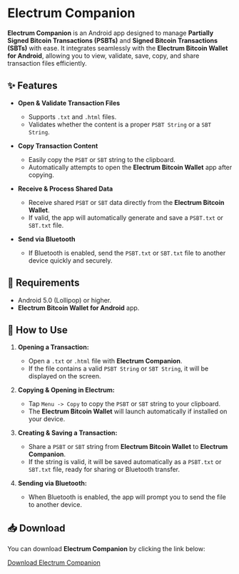 # Electrum Companion

**Electrum Companion** is an Android app designed to manage **Partially Signed Bitcoin Transactions (PSBTs)** and **Signed Bitcoin Transactions (SBTs)** with ease. It integrates seamlessly with the **Electrum Bitcoin Wallet for Android**, allowing you to view, validate, save, copy, and share transaction files efficiently.

## ✨ Features

-   **Open & Validate Transaction Files**
    
    -   Supports `.txt` and `.html` files.
    -   Validates whether the content is a proper `PSBT String` or a `SBT String`.
-   **Copy Transaction Content**
    
    -   Easily copy the `PSBT` or `SBT` string to the clipboard.
    -   Automatically attempts to open the **Electrum Bitcoin Wallet** app after copying.
-   **Receive & Process Shared Data**
    
    -   Receive shared `PSBT` or `SBT` data directly from the **Electrum Bitcoin Wallet**.
    -   If valid, the app will automatically generate and save a `PSBT.txt` or `SBT.txt` file.
-   **Send via Bluetooth**
    
    -   If Bluetooth is enabled, send the `PSBT.txt` or `SBT.txt` file to another device quickly and securely.

## 🔧 Requirements

-   Android 5.0 (Lollipop) or higher.
-   **Electrum Bitcoin Wallet for Android** app.

## 👤 How to Use

1.  **Opening a Transaction:**
    
    -   Open a `.txt` or `.html` file with **Electrum Companion**.
    -   If the file contains a valid `PSBT String` or `SBT String`, it will be displayed on the screen.
2.  **Copying & Opening in Electrum:**
    
    -   Tap `Menu -> Copy` to copy the `PSBT` or `SBT` string to your clipboard.
    -   The **Electrum Bitcoin Wallet** will launch automatically if installed on your device.
3.  **Creating & Saving a Transaction:**
    
    -   Share a `PSBT` or `SBT` string from **Electrum Bitcoin Wallet** to **Electrum Companion**.
    -   If the string is valid, it will be saved automatically as a `PSBT.txt` or `SBT.txt` file, ready for sharing or Bluetooth transfer.
4.  **Sending via Bluetooth:**
    
    -   When Bluetooth is enabled, the app will prompt you to send the file to another device.

## 📥 Download

You can download **Electrum Companion** by clicking the link below:

[Download Electrum Companion](https://github.com/ils94/Electrum_Companion/releases/download/v1/Electrum-Companion.apk)
